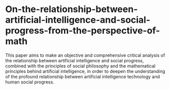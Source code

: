 # On-the-relationship-between-artificial-intelligence-and-social-progress-from-the-perspective-of-math
This paper aims to make an objective and comprehensive critical analysis of the relationship between artificial intelligence and social progress, combined with the principles of social philosophy and the mathematical principles behind artificial intelligence, in order to deepen the understanding of the profound relationship between artificial intelligence technology and human social progress.
